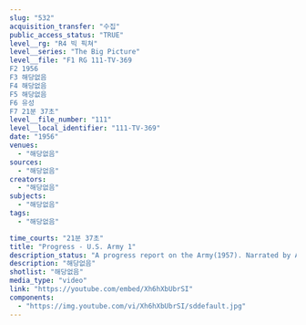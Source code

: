 ```yaml
---
slug: "532"
acquisition_transfer: "수집"
public_access_status: "TRUE"
level__rg: "R4 빅 픽쳐"
level__series: "The Big Picture"
level__file: "F1 RG 111-TV-369
F2 1956
F3 해당없음
F4 해당없음
F5 해당없음
F6 유성
F7 21분 37초"
level__file_number: "111"
level__local_identifier: "111-TV-369"
date: "1956"
venues: 
  - "해당없음"
sources: 
  - "해당없음"
creators: 
  - "해당없음"
subjects: 
  - "해당없음"
tags: 
  - "해당없음"

time_courts: "21분 37초"
title: "Progress - U.S. Army 1"
description_status: "A progress report on the Army(1957). Narrated by Alexander Scourby. It features music scored by the U.S. Army Field Band."
description: "해당없음"
shotlist: "해당없음"
media_type: "video"
link: "https://youtube.com/embed/Xh6hXbUbrSI"
components: 
  - "https://img.youtube.com/vi/Xh6hXbUbrSI/sddefault.jpg"
---
```

